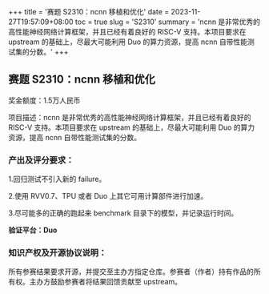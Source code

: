 +++
title = '赛题 S2310：ncnn 移植和优化'
date = 2023-11-27T19:57:09+08:00
toc = true
slug = 'S2310'
summary = 'ncnn 是非常优秀的高性能神经网络计算框架，并且已经有着良好的 RISC-V 支持。本项目要求在 upstream 的基础上，尽最大可能利用 Duo 的算力资源，提高 ncnn 自带性能测试集的分数。'
+++

## 赛题 S2310：ncnn 移植和优化

奖金额度：1.5万人民币

项目描述：ncnn 是非常优秀的高性能神经网络计算框架，并且已经有着良好的 RISC-V 支持。本项目要求在 upstream 的基础上，尽最大可能利用 Duo 的算力资源，提高 ncnn 自带性能测试集的分数。

### 产出及评分要求：

1.回归测试不引入新的 failure。

2.使用 RVV0.7、TPU 或者 Duo 上其它可用计算部件进行加速。

3.尽可能多的正确的跑起来 benchmark 目录下的模型，并记录运行时间。

**验证平台：Duo**

### 知识产权及开源协议说明：

所有参赛结果要求开源，并提交至主办方指定仓库。参赛者（作者）持有作品的所有权。主办方鼓励参赛者将结果回馈贡献至 upstream。